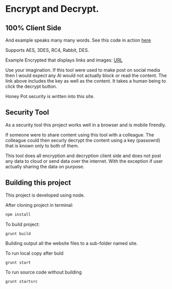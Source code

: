 # Encrypt and Decrypt.

## 100% Client Side

And example speaks many many words. See this code in action [here](https://amourspirit.github.io/browser-encryption/)

Supports AES, 3DES, RC4, Rabbit, DES.

Example Encrypted that displays links and images: [URL](https://amourspirit.github.io/browser-encryption/?enc=aes&val=U2FsdGVkX1%2BuR%2BT7EUNyqDN84Y29cEdOdptqJ%2BbAGvT4wCZ2jJxrGyLo91MQvpS0emF%0AoCdz%2FBPuY4ZZ04jCLFQtL8kzpxdrtsSyynuwzyEHb5BdvMCZtfzyIpEpekP7nXZ%2FWp3%0A6DtEqt80UzUHQ2nsX0EKBbEFh9ysAtrQjw1MWYcbfJnWjoutZSoxS1KNHmXlx3sYhxL%0As49GUiZaWJQnDBjOiaYLfHLMtKYRHxZX%2Bp5xjLxjM%2FFOr1l5UgvBbtpzlnZDc7zYUTh%0ALo7PZxoCZkB9YXMBecqb5WWfNO%2F78%2FZoJFHZVtIyY2gj61xO6w5an85IrNmY0m8%2B7by%0AaMiXgVe%2Fz3crpRWrILBPYsm0jlw4LCa1DQCY73x%2Fbe1l%2FcwQBuyGcKz3X78CVfhCk8L%0AcucoxKRGhx10SKdXlDcZqRzQXoHkxMj4bDsYlLEtGusBf%2BBPa0Ng2IKEI5BftHRN1qx%0Ah58ETkDzQPTFUldqXEhslelt5D5u4oh5%2BsVetssDEITBXtYyzxLkNUg5w0K8xvYptIN%0A2L1NSFuvYj0z4LaJCzclty7Kxe6alMHnzLVUsrlKStgBdrf1T90UtvNQUoJbrNyteIJ%0ArEpi%2FV0KwS6Bt5fSPmkkqOxgoFjWxAKqyoICFe%2FT8XsaZV%2FDPp1d0CWkRRnDIjIJkeo%0AUAL%2Fbsr%2FuO3KxQiicgrJ8ldmWbUIcLyGR%2F1NTTHjOAbG7V2%2FaygkLfppCOV7Kmig1sz%0AMbBemk1BEggBzc%2BHrNtft5kd6FBku1pfMnAf7qES%2BSFZYJLQ8acMLmvEfiizJxcldns%0AY%2BjOiPYHwgPnfTjjv%2BNtnBqvwJ%2F5F4mfSWUazR9FmuflaxqzXkWhNrZ1uOJfLfJhb0n%0A3kSkMtrrKH6o%2F5jST3fN29fTCEgScS3a5uUu%2FMfpqPCqUcU6ATzMIMPsnIpdcZkO%2F%2Fx%0AZxlNIOs1%2FQdQgswW7xDaV9fx7f1tBsrPAT%2Fg93Cja%2BH5l11TpvSEFURVThLv7y%2B3OBV%0A6UmegICJPjjohmGLBdT2yMv%2Bs%2BRkfQhgpt4znBaxpd5xA34vZngjNbeL6Jhyg6L0PCF%0Akc7m8KT6vW8fuetFy9m7FcUM7Z3vndeWF7XNzWyKosFwvjEneGPlnai64jdAa5Y5Sjg%0AkkQsoCl%2Btgs3U%2FyuyqwV3TqoNXuDYxvsAfVUE2UpRPfdy9joahdpNBahaFcOEpFEcOv%0AUdylXllL%2FRNBO7ky9TeYmAP1RpRDTrGzwdiqvyHyPbdg6KMBJG61bUUTup9i8nlk%2B2T%0A4upFHR2jYi911zHVSSgU%2FlY2fEk6smtMfaQVsSoQSy%2F2g7FVwZfRaL6WCTcoTcHUzdf%0APYl2Tji0dNeAjWnAOflIQg6yGJorJ1FJPfVbAbTtQzpTQQMMf8EyKrI4kQNZYcNfAl3%0AdK4AlSsuhBWW%2F3vAiVpQPr7k5kLsnJwmK3yr9HCkEdYauzlcDQHDSeidWkz86juBMx1%0AdEsrtK5r5h%2B%2FUPLmCBfEH8IQqm%2BAvjSSU3rrGW6QRjekpX9ppeMlTMM7k0Em%2BzHASH0%0AGVOvxlLeovQWMv5U2iw02aUvPK%2B1m5i5%2FDzYsJCMqlIYKyNg9DRewaNCzRAZrfzXaW%2B%0A82zhqekqX6vZwdHiMXsy53B2hNBjr%2F%2FqDminewJBEMyq2kmrouZElEwd6G3BfPw1CUT%0ASp1pLhM%2B4I3oHI89JKJ2IuYAYa9YkmNxs3BJ8JNX5J1Xf1kmuh7oPn9nRZKA2HJX3WE%0ApR7ZY%2FQZgFuM2hrMe0vVEJ9ok5ytknoSiyvs7LYhcTzL8PsGxmRU1m1vlNVorGEteaK%0AnuM4ejr4tLasfr63PeJCYtRGi1p0f1oAiO17eN8RITUeKlqU%2Bd6bjGmE2Py2gJ1oAIt%0A0Wlwm6NgsPz99TjzDNeI7%2B8an8lay%2B48dq6ZFTqOcNScloMunN41lZLDldg2oC0GKjj%0AUwE5PT9%2FeJLLbnjhfNleJP15mYl%2BTD%2F504QO9BnkxkO3ix0bVXiOVQhjh08p3Z7BCwH%0A219AfN%2FfKLake2OzKTqbK%2FBg%2B38OWZlWEeO6%2BBWOVZSZE7xU4Ld37KBEnpot6pN6bbZ%0AbOrdKn3Za7LS%2FhUqswjk5qsQ5s6M2FgmU7204FWUNIe2Fqy%2BB1mxyohqpTJmWc4NCjW%0ASoRD3bRfN0SDPiVCZvFT0dqhLIBlA4V1349rtr5kwYbArddwTjB%2F1nQyld9qpRIJebA%0AaCGCGxqM2%2FqoFzF6IXliT%2Fa7Lw%2FW6l2a0vjI4DqWBEN73rfVKcesKCoL7SKLRNxYMcf%0A%2BnQzXknA0086pffu%2BiZXcuD7lbkC2CNvIfCWCgtiCJtoWcrfVbfTbZvJfk%2BN93un8Ya%0AdnIP3gP5n6E%2ByIhmYTMVgA%2F9mK9dtcu313BoiHnk7ZMHkItDmeW8pU3RaHx5CLmwkyU%0AZVDlkwRSi89BFw8kYtyej%2FkUTjCKysqbf0eBrnx415JXZiAdSj6heQ6vSH2iS9oENFa%0A%2FrFj08VyIghR%2F7hCbRnZ3wv0HLzvsoU9esoSRwvO0k6GdTfaQtf4VvczGD%2BNyErYiQd%0AHZBFjdYXAlrWLystSZKfqhVo92v91kZVeqpKOy8BHD8KrqsDLgNJ6a3SbnhoOGJC79m%0ABthLEDciTK7TDasvwIXMX16wex4mD%2F4jEV1NZBiSBpr%2BHUIaDQC6z67ZwPC77%2Fckvck%0ACP%2FonouhXkxSiSxZ4p86HHDfqITg9tWbXkiBX0ZeOil6g6YllyMiZdZXM7BZGJPvsVc%0AmB2%2FQbh0Waatt8fuSL3hPRzi9F23B5jS6cgd7uMwdh%2FOoXEtcGUUnKEVdPjphVavuly%0A2MaOjONzmi9%2BJIJzZlqZS4qmfcvAfeGpRRG54WcCh2b6oiXAZVtV9NlORRm0bYiXfxX%0Aeu1M5lVGr%2BXFzBRA%2FW%2BtF9LlM%2BwEluSfsGL5VznqDGcpdQvTOXzVAY1Ohg10%2BRt04B5%0AQKRQ6QzaIdiZNr8RYdeUVbD5zuEMqF4zSBfvhYrZVNaDDv5IPGV361Zj2l%2Fs0epfcRB%0AC8PxQ7J%2B10i5wTA%3D%3D&key=aQL!%28dX%25ZhCKcc%2FO)

Use your imagination. If this tool were used to make post on social media then I would expect any AI would not actually block or read the content. The link above includes the key as well as the content. It takes a human being to click the decrypt button.

Honey Pot security is written into this site.

## Security Tool

As a security tool this project works well in a browser and is mobile firendly.

If someone were to share content using this tool with a colleague. The colleague could then securly decrypt the content using a key (passowrd) that is known only to both of them.

This tool does all encryption and decryption client side and does not post any data to cloud or send data over the internet. With the exception if user actually sharing the data on purpose.

## Building this project

This project is developed using node.

After cloning project in terminal:

```txt
npm install
```

To build project:

```
grunt build
```

Building output all the website files to a sub-folder named site.

To run local copy after buld

```
grunt start
```

To run source code without building

```
grunt startsrc
```